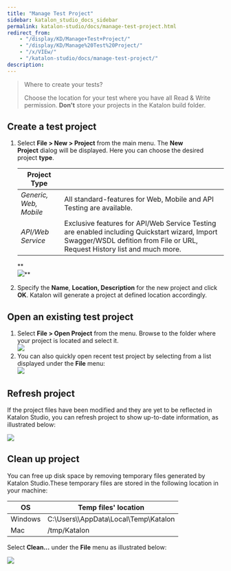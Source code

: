```yaml
---
title: "Manage Test Project" 
sidebar: katalon_studio_docs_sidebar
permalink: katalon-studio/docs/manage-test-project.html 
redirect_from:
    - "/display/KD/Manage+Test+Project/"
    - "/display/KD/Manage%20Test%20Project/"
    - "/x/VIEw/"
    - "/katalon-studio/docs/manage-test-project/"
description: 
---
```

> Where to create your tests?
> 
> Choose the location for your test where you have all Read & Write permission. **Don't** store your projects in the Katalon build folder.

Create a test project
---------------------

1.  Select **File > New > Project** from the main menu. The **New Project** dialog will be displayed. Here you can choose the desired project **type**.
    
    | Project Type |   |
    | --- | --- |
    | _Generic, Web, Mobile_ | All standard-features for Web, Mobile and API Testing are available. |
    | _API/Web Service_ | Exclusive features for API/Web Service Testing are enabled including Quickstart wizard, Import Swagger/WSDL defition from File or URL, Request History list and much more. |
    
    **  
    ![](../../images/katalon-studio/docs/copy-of-manage-test-project/New-Project.png)**
    
2.  Specify the **Name**, **Location, Description** for the new project and click **OK**. Katalon will generate a project at defined location accordingly.
    

Open an existing test project
-----------------------------

1.  Select **File > Open Project** from the menu. Browse to the folder where your project is located and select it.  
    ![](../../images/katalon-studio/docs/copy-of-manage-test-project/image2016-10-31-143A193A48.png)
2.  You can also quickly open recent test project by selecting from a list displayed under the **File** menu:  
    ![](../../images/katalon-studio/docs/copy-of-manage-test-project/image2017-6-29-163A393A27.png)

Refresh project
---------------

If the project files have been modified and they are yet to be reflected in Katalon Studio, you can refresh project to show up-to-date information, as illustrated below:

![](../../images/katalon-studio/docs/copy-of-manage-test-project/image2017-2-21-163A543A2.png)

Clean up project
----------------

You can free up disk space by removing temporary files generated by Katalon Studio.These temporary files are stored in the following location in your machine:

| OS | Temp files' location |
| --- | --- |
| Windows | C:\\Users\\<yourUserName>\\AppData\\Local\\Temp\\Katalon |
| Mac | /tmp/Katalon |

Select **Clean...** under the **File** menu as illustrated below:

![](../../images/katalon-studio/docs/copy-of-manage-test-project/image2017-6-29-163A413A18.png)